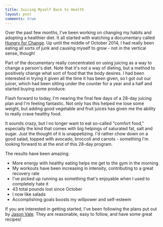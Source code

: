 ```yaml
---
title: Juicing Myself Back to Health
layout: post
comments: true
---
```


Over the past few months, I've been working on changing my habits and adopting a healthier diet. It all started with watching a documentary called [Hungry for Change](http://www.hungryforchange.tv/). Up until the middle of October 2014, I had really been eating all sorts of junk and causing myself to grow - not in the vertical sense, though!

Part of the documentary really concentrated on using juicing as a way to change a person's diet. Note that it's not a way of dieting, but a method to positively change what sort of food that the body desires. I had been interested in trying it given all the time it has been given, so I got out our juicer, which had been sitting under the counter for a year and a half and started buying some produce.

<!--more-->

Flash forward to today, I'm nearing the final few days of a 28-day juicing plan and I'm feeling fantastic. Not only has this helped me lose some weight, but adding good vegetable and fruit juices has given me the ability to really crave healthy food.

It sounds crazy, but I no longer want to eat so-called "comfort food," especially the kind that comes with big helpings of saturated fat, salt and sugar. Just the thought of it is unappetizing. I'd rather chow down on a good salad, topped with avocado, broccoli and carrots - something I'm looking forward to at the end of this 28-day program.

The results have been amazing:

* More energy with healthy eating helps me get to the gym in the morning
* My workouts have been increasing in intensity, contributing to a great recovery rate
* I've picked up running as something that's enjoyable when I used to completely hate it
* 43 total pounds lost since October
* I now like salads
* Accomplishing goals boosts my willpower and self-esteem

If you are interested in getting started, I've been following the plans put out by [Jason Vale](http://www.juicemaster.com). They are reasonable, easy to follow, and have some great recipes!
